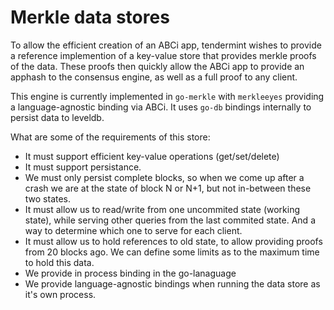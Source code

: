 # Merkle data stores

To allow the efficient creation of an ABCi app, tendermint wishes to provide a reference implemention of a key-value store that provides merkle proofs of the data.  These proofs then quickly allow the ABCi app to provide an apphash to the consensus engine, as well as a full proof to any client.

This engine is currently implemented in `go-merkle` with `merkleeyes` providing a language-agnostic binding via ABCi.  It uses `go-db` bindings internally to persist data to leveldb.

What are some of the requirements of this store:

* It must support efficient key-value operations (get/set/delete)
* It must support persistance.
* We must only persist complete blocks, so when we come up after a crash we are at the state of block N or N+1, but not in-between these two states.
* It must allow us to read/write from one uncommited state (working state), while serving other queries from the last commited state. And a way to determine which one to serve for each client.
* It must allow us to hold references to old state, to allow providing proofs from 20 blocks ago.  We can define some limits as to the maximum time to hold this data.
* We provide in process binding in the go-lanaguage
* We provide language-agnostic bindings when running the data store as it's own process.


